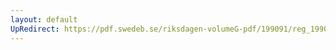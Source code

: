 ```yaml
---
layout: default
UpRedirect: https://pdf.swedeb.se/riksdagen-volumeG-pdf/199091/reg_199091/reg_199091_1068.pdf
---
```

